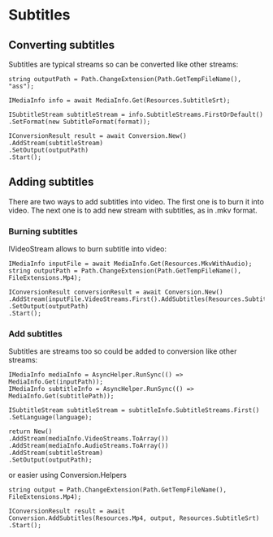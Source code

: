 # Subtitles

## Converting subtitles

Subtitles are typical streams so can be converted like other streams:

    string outputPath = Path.ChangeExtension(Path.GetTempFileName(), "ass");
    
    IMediaInfo info = await MediaInfo.Get(Resources.SubtitleSrt);
    
    ISubtitleStream subtitleStream = info.SubtitleStreams.FirstOrDefault()
    .SetFormat(new SubtitleFormat(format));
    
    IConversionResult result = await Conversion.New()
    .AddStream(subtitleStream)
    .SetOutput(outputPath)
    .Start();
	
## Adding subtitles

There are two ways to add subtitles into video. The first one is to burn it into video. The next one is to add new stream with subtitles, as in .mkv format.

### Burning subtitles

IVideoStream allows to burn subtitle into video:

    IMediaInfo inputFile = await MediaInfo.Get(Resources.MkvWithAudio);
    string outputPath = Path.ChangeExtension(Path.GetTempFileName(), FileExtensions.Mp4);
    
    IConversionResult conversionResult = await Conversion.New()
    .AddStream(inputFile.VideoStreams.First().AddSubtitles(Resources.SubtitleSrt))
    .SetOutput(outputPath)
    .Start();

### Add subtitles

Subtitles are streams too so could be added to conversion like other streams:

    IMediaInfo mediaInfo = AsyncHelper.RunSync(() => MediaInfo.Get(inputPath));
    IMediaInfo subtitleInfo = AsyncHelper.RunSync(() => MediaInfo.Get(subtitlePath));
    
    ISubtitleStream subtitleStream = subtitleInfo.SubtitleStreams.First()
    .SetLanguage(language);
    
    return New()
    .AddStream(mediaInfo.VideoStreams.ToArray())
    .AddStream(mediaInfo.AudioStreams.ToArray())
    .AddStream(subtitleStream)
    .SetOutput(outputPath);

or easier using Conversion.Helpers

    string output = Path.ChangeExtension(Path.GetTempFileName(), FileExtensions.Mp4);
    
    IConversionResult result = await Conversion.AddSubtitles(Resources.Mp4, output, Resources.SubtitleSrt)
    .Start();